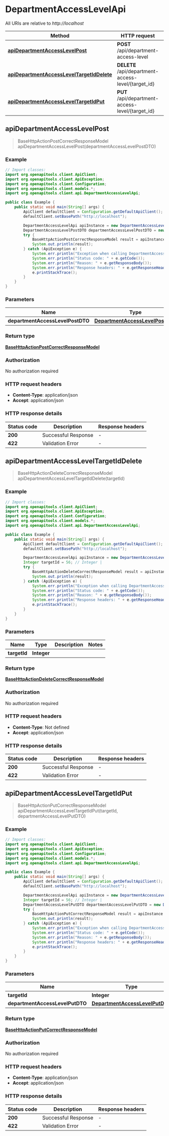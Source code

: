 # DepartmentAccessLevelApi

All URIs are relative to *http://localhost*

| Method | HTTP request | Description |
|------------- | ------------- | -------------|
| [**apiDepartmentAccessLevelPost**](DepartmentAccessLevelApi.md#apiDepartmentAccessLevelPost) | **POST** /api/department-access-level |  |
| [**apiDepartmentAccessLevelTargetIdDelete**](DepartmentAccessLevelApi.md#apiDepartmentAccessLevelTargetIdDelete) | **DELETE** /api/department-access-level/{target_id} |  |
| [**apiDepartmentAccessLevelTargetIdPut**](DepartmentAccessLevelApi.md#apiDepartmentAccessLevelTargetIdPut) | **PUT** /api/department-access-level/{target_id} |  |



## apiDepartmentAccessLevelPost

> BaseHttpActionPostCorrectResponseModel apiDepartmentAccessLevelPost(departmentAccessLevelPostDTO)



### Example

```java
// Import classes:
import org.openapitools.client.ApiClient;
import org.openapitools.client.ApiException;
import org.openapitools.client.Configuration;
import org.openapitools.client.models.*;
import org.openapitools.client.api.DepartmentAccessLevelApi;

public class Example {
    public static void main(String[] args) {
        ApiClient defaultClient = Configuration.getDefaultApiClient();
        defaultClient.setBasePath("http://localhost");

        DepartmentAccessLevelApi apiInstance = new DepartmentAccessLevelApi(defaultClient);
        DepartmentAccessLevelPostDTO departmentAccessLevelPostDTO = new DepartmentAccessLevelPostDTO(); // DepartmentAccessLevelPostDTO | 
        try {
            BaseHttpActionPostCorrectResponseModel result = apiInstance.apiDepartmentAccessLevelPost(departmentAccessLevelPostDTO);
            System.out.println(result);
        } catch (ApiException e) {
            System.err.println("Exception when calling DepartmentAccessLevelApi#apiDepartmentAccessLevelPost");
            System.err.println("Status code: " + e.getCode());
            System.err.println("Reason: " + e.getResponseBody());
            System.err.println("Response headers: " + e.getResponseHeaders());
            e.printStackTrace();
        }
    }
}
```

### Parameters


| Name | Type | Description  | Notes |
|------------- | ------------- | ------------- | -------------|
| **departmentAccessLevelPostDTO** | [**DepartmentAccessLevelPostDTO**](DepartmentAccessLevelPostDTO.md)|  | |

### Return type

[**BaseHttpActionPostCorrectResponseModel**](BaseHttpActionPostCorrectResponseModel.md)

### Authorization

No authorization required

### HTTP request headers

- **Content-Type**: application/json
- **Accept**: application/json


### HTTP response details
| Status code | Description | Response headers |
|-------------|-------------|------------------|
| **200** | Successful Response |  -  |
| **422** | Validation Error |  -  |


## apiDepartmentAccessLevelTargetIdDelete

> BaseHttpActionDeleteCorrectResponseModel apiDepartmentAccessLevelTargetIdDelete(targetId)



### Example

```java
// Import classes:
import org.openapitools.client.ApiClient;
import org.openapitools.client.ApiException;
import org.openapitools.client.Configuration;
import org.openapitools.client.models.*;
import org.openapitools.client.api.DepartmentAccessLevelApi;

public class Example {
    public static void main(String[] args) {
        ApiClient defaultClient = Configuration.getDefaultApiClient();
        defaultClient.setBasePath("http://localhost");

        DepartmentAccessLevelApi apiInstance = new DepartmentAccessLevelApi(defaultClient);
        Integer targetId = 56; // Integer | 
        try {
            BaseHttpActionDeleteCorrectResponseModel result = apiInstance.apiDepartmentAccessLevelTargetIdDelete(targetId);
            System.out.println(result);
        } catch (ApiException e) {
            System.err.println("Exception when calling DepartmentAccessLevelApi#apiDepartmentAccessLevelTargetIdDelete");
            System.err.println("Status code: " + e.getCode());
            System.err.println("Reason: " + e.getResponseBody());
            System.err.println("Response headers: " + e.getResponseHeaders());
            e.printStackTrace();
        }
    }
}
```

### Parameters


| Name | Type | Description  | Notes |
|------------- | ------------- | ------------- | -------------|
| **targetId** | **Integer**|  | |

### Return type

[**BaseHttpActionDeleteCorrectResponseModel**](BaseHttpActionDeleteCorrectResponseModel.md)

### Authorization

No authorization required

### HTTP request headers

- **Content-Type**: Not defined
- **Accept**: application/json


### HTTP response details
| Status code | Description | Response headers |
|-------------|-------------|------------------|
| **200** | Successful Response |  -  |
| **422** | Validation Error |  -  |


## apiDepartmentAccessLevelTargetIdPut

> BaseHttpActionPutCorrectResponseModel apiDepartmentAccessLevelTargetIdPut(targetId, departmentAccessLevelPutDTO)



### Example

```java
// Import classes:
import org.openapitools.client.ApiClient;
import org.openapitools.client.ApiException;
import org.openapitools.client.Configuration;
import org.openapitools.client.models.*;
import org.openapitools.client.api.DepartmentAccessLevelApi;

public class Example {
    public static void main(String[] args) {
        ApiClient defaultClient = Configuration.getDefaultApiClient();
        defaultClient.setBasePath("http://localhost");

        DepartmentAccessLevelApi apiInstance = new DepartmentAccessLevelApi(defaultClient);
        Integer targetId = 56; // Integer | 
        DepartmentAccessLevelPutDTO departmentAccessLevelPutDTO = new DepartmentAccessLevelPutDTO(); // DepartmentAccessLevelPutDTO | 
        try {
            BaseHttpActionPutCorrectResponseModel result = apiInstance.apiDepartmentAccessLevelTargetIdPut(targetId, departmentAccessLevelPutDTO);
            System.out.println(result);
        } catch (ApiException e) {
            System.err.println("Exception when calling DepartmentAccessLevelApi#apiDepartmentAccessLevelTargetIdPut");
            System.err.println("Status code: " + e.getCode());
            System.err.println("Reason: " + e.getResponseBody());
            System.err.println("Response headers: " + e.getResponseHeaders());
            e.printStackTrace();
        }
    }
}
```

### Parameters


| Name | Type | Description  | Notes |
|------------- | ------------- | ------------- | -------------|
| **targetId** | **Integer**|  | |
| **departmentAccessLevelPutDTO** | [**DepartmentAccessLevelPutDTO**](DepartmentAccessLevelPutDTO.md)|  | |

### Return type

[**BaseHttpActionPutCorrectResponseModel**](BaseHttpActionPutCorrectResponseModel.md)

### Authorization

No authorization required

### HTTP request headers

- **Content-Type**: application/json
- **Accept**: application/json


### HTTP response details
| Status code | Description | Response headers |
|-------------|-------------|------------------|
| **200** | Successful Response |  -  |
| **422** | Validation Error |  -  |


